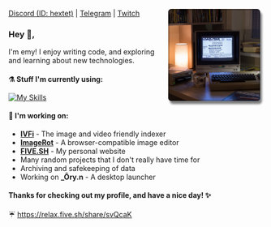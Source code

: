 <p>
  <img width="190" align='right' src="./assets/computer.png">
</p>

[Discord (ID: hextet)](https://discordapp.com/users/770723525874810890) | [Telegram](https://t.me/actualemy) | [Twitch](https://www.twitch.tv/2020)

### Hey 👋,

I'm emy! I enjoy writing code, and exploring and learning about new technologies.

#### ⚗️ Stuff I'm currently using:
[![My Skills](https://skillicons.dev/icons?i=nginx,docker,ts,rust,cs,c,sass,git,aws,react,bash,bun,kotlin,tauri,vscode,postgres,php,py,vite,gradle,linux,neovim,md,obsidian&perline=8)](https://skillicons.dev)

#### 🔨 I'm working on:
* **[IVFi](https://git.five.sh/ivfi/)** - The image and video friendly indexer
* **[ImageRot](https://github.com/sixem/imagerot)** - A browser-compatible image editor
* **[FIVE.SH](https://five.sh/)** - My personal website
* Many random projects that I don't really have time for
* Archiving and safekeeping of data
* Working on **_Ôry.n** - A desktop launcher

#### Thanks for checking out my profile, and have a nice day! :sparkles:

:umbrella: <a href="https://relax.five.sh/share/svQcaK" target="_blank">https://relax.five.sh/share/svQcaK</a>

